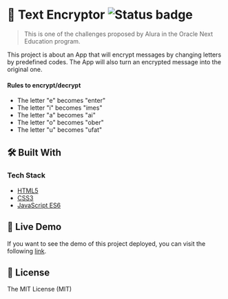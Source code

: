 # 📖 Text Encryptor ![Status badge](https://img.shields.io/badge/status-in%20progress-yellow)

> This is one of the challenges proposed by Alura in the Oracle Next Education program.

This project is about an App that will encrypt messages by changing letters by predefined codes. The App will also turn an encrypted message into the original one.

#### Rules to encrypt/decrypt

- The letter "e" becomes "enter"<br>
- The letter "i" becomes "imes"<br>
- The letter "a" becomes "ai"<br>
- The letter "o" becomes "ober"<br>
- The letter "u" becomes "ufat"<br>

## 🛠 Built With

### Tech Stack

<ul>
    <li><a href="https://html.spec.whatwg.org/">HTML5</a></li>
    <li><a href="https://www.w3.org/Style/CSS/">CSS3</a></li>
     <li><a href="https://developer.mozilla.org/en-US/docs/Web/JavaScript/">JavaScript ES6</a></li>
  </ul>

## 🚀 Live Demo

If you want to see the demo of this project deployed, you can visit the following [link](https://kiswari10.github.io/text-encryptor/).

## 📝 License

The MIT License (MIT)

